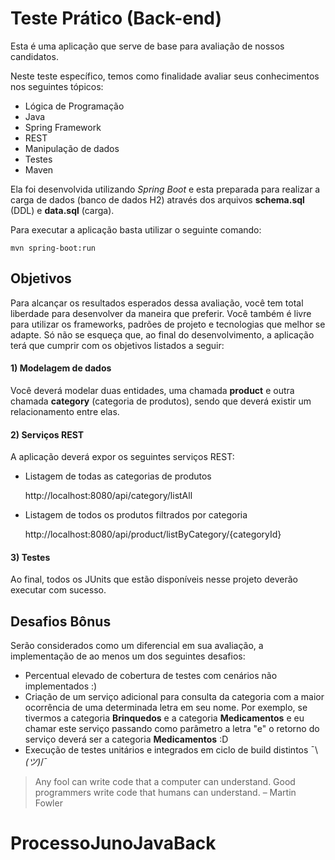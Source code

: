 # Teste Prático (Back-end)

Esta é uma aplicação que serve de base para avaliação de nossos candidatos.

Neste teste específico, temos como finalidade avaliar seus conhecimentos nos seguintes tópicos:

* Lógica de Programação
* Java
* Spring Framework
* REST
* Manipulação de dados
* Testes
* Maven

Ela foi desenvolvida utilizando *Spring Boot* e esta preparada para realizar a carga de dados (banco de dados H2) através dos arquivos **schema.sql** (DDL) e **data.sql** (carga).

Para executar a aplicação basta utilizar o seguinte comando:

	mvn spring-boot:run

## Objetivos

Para alcançar os resultados esperados dessa avaliação, você tem total liberdade para desenvolver da maneira que preferir. Você também é livre para utilizar os frameworks, padrões de projeto e tecnologias que melhor se adapte. Só não se esqueça que, ao final do desenvolvimento, a aplicação terá que cumprir com os objetivos listados a seguir:

#### 1) Modelagem de dados

Você deverá modelar duas entidades, uma chamada **product** e outra chamada **category** (categoria de produtos), sendo que deverá existir um relacionamento entre elas.


#### 2) Serviços REST

A aplicação deverá expor os seguintes serviços REST:

* Listagem de todas as categorias de produtos

	http://localhost:8080/api/category/listAll

* Listagem de todos os produtos filtrados por categoria

	http://localhost:8080/api/product/listByCategory/{categoryId}

#### 3) Testes

Ao final, todos os JUnits que estão disponíveis nesse projeto deverão executar com sucesso.

## Desafios Bônus

Serão considerados como um diferencial em sua avaliação, a implementação de ao menos um dos seguintes desafios:

* Percentual elevado de cobertura de testes com cenários não implementados :)
* Criação de um serviço adicional para consulta da categoria com a maior ocorrência de uma determinada letra em seu nome. Por exemplo, se tivermos a categoria **Brinquedos** e a categoria **Medicamentos** e eu chamar este serviço passando como parâmetro a letra "e" o retorno do serviço deverá ser a categoria **Medicamentos** :D
* Execução de testes unitários e integrados em ciclo de build distintos ¯\\_(ツ)_/¯

>
> Any fool can write code that a computer can understand. Good programmers write code that humans can understand.
> – Martin Fowler
>
# ProcessoJunoJavaBack
